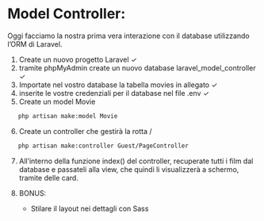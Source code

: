 # Model Controller:

Oggi facciamo la nostra prima vera interazione con il database utilizzando l’ORM di Laravel.

1. Create un nuovo progetto Laravel &check;
2. tramite phpMyAdmin create un nuovo database laravel_model_controller &check;
3. Importate nel vostro database la tabella movies in allegato &check;
4. inserite le vostre credenziali per il database nel file .env &check;
5. Create un model Movie

```bash
   php artisan make:model Movie
```

6. Create un controller che gestirà la rotta /

```bash
   php artisan make:controller Guest/PageController
```

7. All’interno della funzione index() del controller, recuperate tutti i film dal database e passateli alla view, che quindi li visualizzerà a schermo, tramite delle card.

8. BONUS:
    - Stilare il layout nei dettagli con Sass
